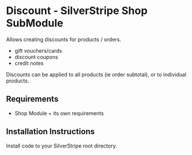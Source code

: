 # Discount - SilverStripe Shop SubModule

Allows creating discounts for products / orders.

 * gift vouchers/cards
 * discount coupons
 * credit notes

Discounts can be applied to all products (ie order subtotal), or to individual products.

## Requirements

 * Shop Module + its own requirements

## Installation Instructions

Install code to your SilverStripe root directory.
